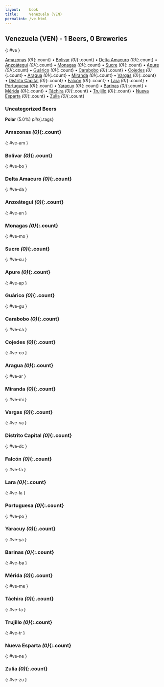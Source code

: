 ```yaml
---
layout:    book
title:     Venezuela (VEN)
permalink: /ve.html
---
```


## Venezuela (VEN) - 1 Beers, 0 Breweries
{: #ve }


[Amazonas](#ve-am) _(0)_{:.count} • [Bolívar](#ve-bo) _(0)_{:.count} • [Delta Amacuro](#ve-da) _(0)_{:.count} • [Anzoátegui](#ve-an) _(0)_{:.count} • [Monagas](#ve-mo) _(0)_{:.count} • [Sucre](#ve-su) _(0)_{:.count} • [Apure](#ve-ap) _(0)_{:.count} • [Guárico](#ve-gu) _(0)_{:.count} • [Carabobo](#ve-ca) _(0)_{:.count} • [Cojedes](#ve-co) _(0)_{:.count} • [Aragua](#ve-ar) _(0)_{:.count} • [Miranda](#ve-mi) _(0)_{:.count} • [Vargas](#ve-va) _(0)_{:.count} • [Distrito Capital](#ve-dc) _(0)_{:.count} • [Falcón](#ve-fa) _(0)_{:.count} • [Lara](#ve-la) _(0)_{:.count} • [Portuguesa](#ve-po) _(0)_{:.count} • [Yaracuy](#ve-ya) _(0)_{:.count} • [Barinas](#ve-ba) _(0)_{:.count} • [Mérida](#ve-me) _(0)_{:.count} • [Táchira](#ve-ta) _(0)_{:.count} • [Trujillo](#ve-tr) _(0)_{:.count} • [Nueva Esparta](#ve-ne) _(0)_{:.count} • [Zulia](#ve-zu) _(0)_{:.count}

### Uncategorized Beers

**Polar** (5.0%) _pils_{:.tags} 




### Amazonas _(0)_{:.count}
{: #ve-am }




<div class='columns300' markdown='1'>


</div>





### Bolívar _(0)_{:.count}
{: #ve-bo }




<div class='columns300' markdown='1'>


</div>





### Delta Amacuro _(0)_{:.count}
{: #ve-da }




<div class='columns300' markdown='1'>


</div>





### Anzoátegui _(0)_{:.count}
{: #ve-an }




<div class='columns300' markdown='1'>


</div>





### Monagas _(0)_{:.count}
{: #ve-mo }




<div class='columns300' markdown='1'>


</div>





### Sucre _(0)_{:.count}
{: #ve-su }




<div class='columns300' markdown='1'>


</div>





### Apure _(0)_{:.count}
{: #ve-ap }




<div class='columns300' markdown='1'>


</div>





### Guárico _(0)_{:.count}
{: #ve-gu }




<div class='columns300' markdown='1'>


</div>





### Carabobo _(0)_{:.count}
{: #ve-ca }




<div class='columns300' markdown='1'>


</div>





### Cojedes _(0)_{:.count}
{: #ve-co }




<div class='columns300' markdown='1'>


</div>





### Aragua _(0)_{:.count}
{: #ve-ar }




<div class='columns300' markdown='1'>


</div>





### Miranda _(0)_{:.count}
{: #ve-mi }




<div class='columns300' markdown='1'>


</div>





### Vargas _(0)_{:.count}
{: #ve-va }




<div class='columns300' markdown='1'>


</div>





### Distrito Capital _(0)_{:.count}
{: #ve-dc }




<div class='columns300' markdown='1'>


</div>





### Falcón _(0)_{:.count}
{: #ve-fa }




<div class='columns300' markdown='1'>


</div>





### Lara _(0)_{:.count}
{: #ve-la }




<div class='columns300' markdown='1'>


</div>





### Portuguesa _(0)_{:.count}
{: #ve-po }




<div class='columns300' markdown='1'>


</div>





### Yaracuy _(0)_{:.count}
{: #ve-ya }




<div class='columns300' markdown='1'>


</div>





### Barinas _(0)_{:.count}
{: #ve-ba }




<div class='columns300' markdown='1'>


</div>





### Mérida _(0)_{:.count}
{: #ve-me }




<div class='columns300' markdown='1'>


</div>





### Táchira _(0)_{:.count}
{: #ve-ta }




<div class='columns300' markdown='1'>


</div>





### Trujillo _(0)_{:.count}
{: #ve-tr }




<div class='columns300' markdown='1'>


</div>





### Nueva Esparta _(0)_{:.count}
{: #ve-ne }




<div class='columns300' markdown='1'>


</div>





### Zulia _(0)_{:.count}
{: #ve-zu }




<div class='columns300' markdown='1'>


</div>




 
